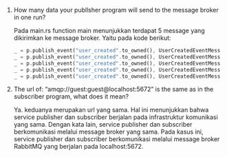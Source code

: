 1. How many data your publlsher program will send to the message broker in one run?

    Pada main.rs function main menunjukkan terdapat 5 message yang dikirimkan ke message broker. Yaitu pada kode berikut:
    ```rust
    _ = p.publish_event("user_created".to_owned(), UserCreatedEventMessage { user_id: "1" to_owned(), user_name: "2206810042-Amir".to_owned() });
    _ = p.publish_event("user_created".to_owned(), UserCreatedEventMessage { user_id: "2" to_owned(), user_name: "2206810042-Budi".to_owned() });
    _ = p.publish_event("user_created".to_owned(), UserCreatedEventMessage { user_id: "3" to_owned(), user_name: "2206810042-Cica".to_owned() });
    _ = p.publish_event("user_created".to_owned(), UserCreatedEventMessage { user_id: "4" to_owned(), user_name: "2206810042-Dira".to_owned() });
    _ = p.publish_event("user_created".to_owned(), UserCreatedEventMessage { user_id: "5" to_owned(), user_name: "2206810042-Emir".to_owned() });
    ```


2. The url of: “amqp://guest:guest@localhost:5672” is the same as in the subscriber program, what does it mean?

    Ya. keduanya merupakan url yang sama. Hal ini menunjukkan bahwa service publisher dan subscriber berjalan pada infrastruktur komunikasi yang sama. Dengan kata lain, service publisher dan subscriber berkomunikasi melalui message broker yang sama. Pada kasus ini, service publisher dan subscriber berkomunikasi melalui message broker RabbitMQ yang berjalan pada localhost:5672.